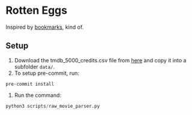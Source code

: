 # Rotten Eggs

Inspired by [bookmarks](https://bookmarks.reviews), kind of.

## Setup
1. Download the tmdb_5000_credits.csv file from [here](https://www.kaggle.com/datasets/tmdb/tmdb-movie-metadata) and copy it into a subfolder `data/`.
1. To setup pre-commit, run:
```
pre-commit install
```
1. Run the command:
```python
python3 scripts/raw_movie_parser.py
```
